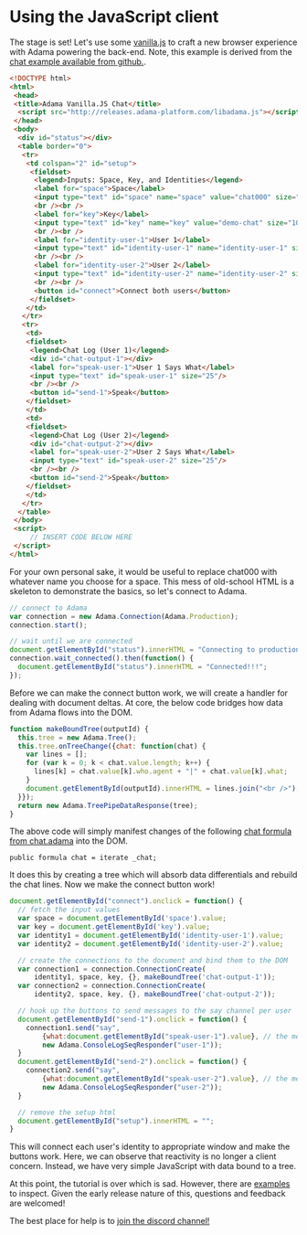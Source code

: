 # Using the JavaScript client

The stage is set! Let's use some [vanilla.js](http://vanilla-js.com/) to craft a new browser experience with Adama powering the back-end.
Note, this example is derived from the [chat example available from github.](https://github.com/mathgladiator/adama-lang/tree/master/examples/vanilla-chat).

```html
<!DOCTYPE html>
<html>
 <head>
 <title>Adama Vanilla.JS Chat</title>
  <script src="http://releases.adama-platform.com/libadama.js"></script>
 </head>
 <body>
  <div id="status"></div>
  <table border="0">
   <tr>
    <td colspan="2" id="setup">
     <fieldset>
      <legend>Inputs: Space, Key, and Identities</legend>
      <label for="space">Space</label>
      <input type="text" id="space" name="space" value="chat000" size="100"/>
      <br /><br />
      <label for="key">Key</label>
      <input type="text" id="key" name="key" value="demo-chat" size="100"/>
      <br /><br />
      <label for="identity-user-1">User 1</label>
      <input type="text" id="identity-user-1" name="identity-user-1" size="100"/>
      <br /><br />
      <label for="identity-user-2">User 2</label>
      <input type="text" id="identity-user-2" name="identity-user-2" size="100"/>
      <br /><br />
      <button id="connect">Connect both users</button>
     </fieldset>
    </td>
   </tr>
   <tr>
    <td>
    <fieldset>
     <legend>Chat Log (User 1)</legend>
     <div id="chat-output-1"></div>
     <label for="speak-user-1">User 1 Says What</label>
     <input type="text" id="speak-user-1" size="25"/>
     <br /><br />
     <button id="send-1">Speak</button>
    </fieldset>
    </td>
    <td>
    <fieldset>
     <legend>Chat Log (User 2)</legend>
     <div id="chat-output-2"></div>
     <label for="speak-user-2">User 2 Says What</label>
     <input type="text" id="speak-user-2" size="25"/>
     <br /><br />
     <button id="send-2">Speak</button>
    </fieldset>
    </td>
   </tr>
  </table>
 </body>
 <script>
     // INSERT CODE BELOW HERE
 </script>
</html>
```

For your own personal sake, it would be useful to replace chat000 with whatever name you choose for a space.
This mess of old-school HTML is a skeleton to demonstrate the basics, so let's connect to Adama.


```javascript
// connect to Adama
var connection = new Adama.Connection(Adama.Production);
connection.start();

// wait until we are connected
document.getElementById("status").innerHTML = "Connecting to production...";
connection.wait_connected().then(function() {
  document.getElementById("status").innerHTML = "Connected!!!";
});
```

Before we can make the connect button work, we will create a handler for dealing with document deltas.
At core, the below code bridges how data from Adama flows into the DOM.

```javascript
function makeBoundTree(outputId) {
  this.tree = new Adama.Tree();
  this.tree.onTreeChange({chat: function(chat) {
    var lines = [];
    for (var k = 0; k < chat.value.length; k++) {
      lines[k] = chat.value[k].who.agent + "|" + chat.value[k].what;
    }
    document.getElementById(outputId).innerHTML = lines.join("<br />");
  }});
  return new Adama.TreePipeDataResponse(tree);
}
```

The above code will simply manifest changes of the following [chat formula from chat.adama](04-space.md) into the DOM.

```adama
public formula chat = iterate _chat;
```

It does this by creating a tree which will absorb data differentials and rebuild the chat lines.
Now we make the connect button work!

```javascript
document.getElementById("connect").onclick = function() {
  // fetch the input values
  var space = document.getElementById('space').value;
  var key = document.getElementById('key').value;
  var identity1 = document.getElementById('identity-user-1').value;
  var identity2 = document.getElementById('identity-user-2').value;

  // create the connections to the document and bind them to the DOM
  var connection1 = connection.ConnectionCreate(
      identity1, space, key, {}, makeBoundTree('chat-output-1'));
  var connection2 = connection.ConnectionCreate(
      identity2, space, key, {}, makeBoundTree('chat-output-2'));

  // hook up the buttons to send messages to the say channel per user
  document.getElementById("send-1").onclick = function() {
    connection1.send("say", 
        {what:document.getElementById("speak-user-1").value}, // the message
        new Adama.ConsoleLogSeqResponder("user-1"));
  }
  document.getElementById("send-2").onclick = function() {
    connection2.send("say", 
        {what:document.getElementById("speak-user-2").value}, // the message
        new Adama.ConsoleLogSeqResponder("user-2"));
  }

  // remove the setup html
  document.getElementById("setup").innerHTML = "";
}
```

This will connect each user's identity to appropriate window and make the buttons work.
Here, we can observe that reactivity is no longer a client concern.
Instead, we have very simple JavaScript with data bound to a tree.

At this point, the tutorial is over which is sad. However, there are [examples](/examples/start/md) to inspect.
Given the early release nature of this, questions and feedback are welcomed!

The best place for help is to [join the discord channel!](https://discord.gg/W3Cj4By)


